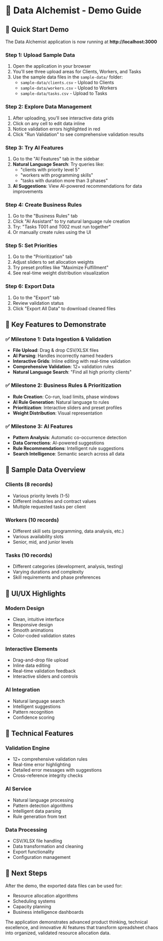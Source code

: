 # 🧪 Data Alchemist - Demo Guide

## 🚀 Quick Start Demo

The Data Alchemist application is now running at **http://localhost:3000**

### Step 1: Upload Sample Data
1. Open the application in your browser
2. You'll see three upload areas for Clients, Workers, and Tasks
3. Use the sample data files in the `sample-data/` folder:
   - `sample-data/clients.csv` - Upload to Clients
   - `sample-data/workers.csv` - Upload to Workers  
   - `sample-data/tasks.csv` - Upload to Tasks

### Step 2: Explore Data Management
1. After uploading, you'll see interactive data grids
2. Click on any cell to edit data inline
3. Notice validation errors highlighted in red
4. Click "Run Validation" to see comprehensive validation results

### Step 3: Try AI Features
1. Go to the "AI Features" tab in the sidebar
2. **Natural Language Search**: Try queries like:
   - "clients with priority level 5"
   - "workers with programming skills"
   - "tasks with duration more than 3 phases"
3. **AI Suggestions**: View AI-powered recommendations for data improvements

### Step 4: Create Business Rules
1. Go to the "Business Rules" tab
2. Click "AI Assistant" to try natural language rule creation
3. Try: "Tasks T001 and T002 must run together"
4. Or manually create rules using the UI

### Step 5: Set Priorities
1. Go to the "Prioritization" tab
2. Adjust sliders to set allocation weights
3. Try preset profiles like "Maximize Fulfillment"
4. See real-time weight distribution visualization

### Step 6: Export Data
1. Go to the "Export" tab
2. Review validation status
3. Click "Export All Data" to download cleaned files

## 🎯 Key Features to Demonstrate

### ✅ **Milestone 1: Data Ingestion & Validation**
- **File Upload**: Drag & drop CSV/XLSX files
- **AI Parsing**: Handles incorrectly named headers
- **Interactive Grids**: Inline editing with real-time validation
- **Comprehensive Validation**: 12+ validation rules
- **Natural Language Search**: "Find all high priority clients"

### ✅ **Milestone 2: Business Rules & Prioritization**
- **Rule Creation**: Co-run, load limits, phase windows
- **AI Rule Generation**: Natural language to rules
- **Prioritization**: Interactive sliders and preset profiles
- **Weight Distribution**: Visual representation

### ✅ **Milestone 3: AI Features**
- **Pattern Analysis**: Automatic co-occurrence detection
- **Data Corrections**: AI-powered suggestions
- **Rule Recommendations**: Intelligent rule suggestions
- **Search Intelligence**: Semantic search across all data

## 🧪 Sample Data Overview

### Clients (8 records)
- Various priority levels (1-5)
- Different industries and contract values
- Multiple requested tasks per client

### Workers (10 records)
- Different skill sets (programming, data analysis, etc.)
- Various availability slots
- Senior, mid, and junior levels

### Tasks (10 records)
- Different categories (development, analysis, testing)
- Varying durations and complexity
- Skill requirements and phase preferences

## 🎨 UI/UX Highlights

### Modern Design
- Clean, intuitive interface
- Responsive design
- Smooth animations
- Color-coded validation states

### Interactive Elements
- Drag-and-drop file upload
- Inline data editing
- Real-time validation feedback
- Interactive sliders and controls

### AI Integration
- Natural language search
- Intelligent suggestions
- Pattern recognition
- Confidence scoring

## 🔧 Technical Features

### Validation Engine
- 12+ comprehensive validation rules
- Real-time error highlighting
- Detailed error messages with suggestions
- Cross-reference integrity checks

### AI Service
- Natural language processing
- Pattern detection algorithms
- Intelligent data parsing
- Rule generation from text

### Data Processing
- CSV/XLSX file handling
- Data transformation and cleaning
- Export functionality
- Configuration management

## 🚀 Next Steps

After the demo, the exported data files can be used for:
- Resource allocation algorithms
- Scheduling systems
- Capacity planning
- Business intelligence dashboards

The application demonstrates advanced product thinking, technical excellence, and innovative AI features that transform spreadsheet chaos into organized, validated resource allocation data. 